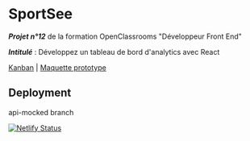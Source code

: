 # SportSee

***Projet n°12*** de la formation OpenClassrooms "Développeur Front End"

***Intitulé*** : Développez un tableau de bord d'analytics avec React

[Kanban](https://www.notion.so/Tableau-de-bord-SportSee-6686aa4b5f44417881a4884c9af5669e)  | 
[Maquette prototype](https://www.figma.com/file/BMomGVZqLZb811mDMShpLu/UI-design-Sportify-FR)

## Deployment
api-mocked branch<br>

[![Netlify Status](https://api.netlify.com/api/v1/badges/4198176e-f40e-4838-9755-9fd9d0f2c457/deploy-status)](https://app.netlify.com/sites/maxime-robil-lepretre-p12-oc/deploys)
